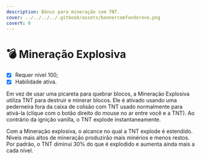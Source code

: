 ```yaml
---
description: Bônus para mineração com TNT.
cover: ../../../../.gitbook/assets/bannercomfundorevo.png
coverY: 0
---
```


# 💣 Mineração Explosiva

* [x] Requer nível 100;
* [x] Habilidade ativa.

Em vez de usar uma picareta para quebrar blocos, a Mineração Explosiva utiliza TNT para destruir e minerar blocos. Ele é ativado usando uma pederneira fora da caixa de colisão com TNT usado normalmente para ativá-la (clique com o botão direito do mouse no ar entre você e a TNT). Ao contrário da ignição vanilla, o TNT explode instantaneamente.

Com a Mineração explosiva, o alcance no qual a TNT explode é estendido. Níveis mais altos de mineração produzirão mais minérios e menos restos. Por padrão, o TNT diminui 30% do que é explodido e aumenta ainda mais a cada nível.
